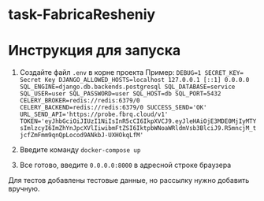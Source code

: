 # task-FabricaResheniy
# Инструкция для запуска

1. Создайте файл `.env` в корне проекта
    Пример:
        `DEBUG=1
        SECRET_KEY= Secret Key
        DJANGO_ALLOWED_HOSTS=localhost 127.0.0.1 [::1] 0.0.0.0
        SQL_ENGINE=django.db.backends.postgresql
        SQL_DATABASE=service
        SQL_USER=user
        SQL_PASSWORD=user
        SQL_HOST=db
        SQL_PORT=5432
        CELERY_BROKER=redis://redis:6379/0
        CELERY_BACKEND=redis://redis:6379/0
        SUCCESS_SEND='OK'
        URL_SEND_API='https://probe.fbrq.cloud/v1'
        TOKEN='eyJhbGciOiJIUzI1NiIsInR5cCI6IkpXVCJ9.eyJleHAiOjE3MDE0MjIyMTYsImlzcyI6ImZhYnJpcXVlIiwibmFtZSI6IktpbWNoaWRldmVsb3BlciJ9.R5mncjM_tjcfZmFmm9qnQpLocod9ANkbJ-UXHOkqLfM'`

2. Введите команду `docker-compose up`

3. Все готово, введите `0.0.0.0:8000` в адресной строке браузера

Для тестов добавлены тестовые данные, но рассылку нужно добавить вручную.
